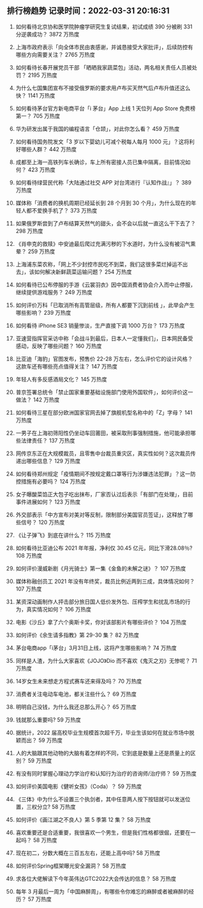 
## 排行榜趋势 记录时间：2022-03-31 20:16:31
  
  1. 如何看待北京协和医学院肿瘤学研究生复试结果，初试成绩 390 分被刷 331 分逆袭成功？ 3872 万热度
    
  2. 上海市政府表示「向全体市民由衷感谢，并诚恳接受大家批评」，后续防控有哪些方向需要关注？ 2765 万热度
    
  3. 如何看待长春开展党员干部 「晒晒我家蔬菜包」活动，两名相关责任人员被处罚？ 2195 万热度
    
  4. 为什么七国集团宣布不接受俄罗斯的要求用卢布买天然气后卢布升值还这么快？ 1141 万热度
    
  5. 如何看待茅台官方新电商平台「i 茅台」App 上线 1 天位列 App Store 免费榜第一？ 705 万热度
    
  6. 华为研发出属于我国的编程语言「仓颉」，对此你怎么看？ 459 万热度
    
  7. 如何看待国务院发文「3 岁以下婴幼儿可减个税每人每月 1000 元」？这将利好哪些人群？ 442 万热度
    
  8. 成都至上海一高铁列车长确诊，车上所有密接人员已集中隔离，目前情况如何？ 423 万热度
    
  9. 如何看待绿营民代称「大陆通过社交 APP 对台湾进行『认知作战』」？ 389 万热度
    
  10. 媒体称「消费者的换机周期已经延长到 28 个月到 30 个月」，为什么现在的年轻人都不爱换手机了？ 373 万热度
    
  11. 如果俄罗斯尝到了卢布结算天然气的甜头，会不会以后就一直这么干下去了？ 298 万热度
    
  12. 《肖申克的救赎》中安迪最后爬过充满污秽的下水道时，为什么没有被沼气熏晕？ 259 万热度
    
  13. 上海浦东菜农称，「网上不少封控市民吃不到菜，我们这很多菜烂掉运不出去」，该如何解决新鲜蔬菜运输问题？ 254 万热度
    
  14. 如何看待已公布停服的手游《云裳羽衣》因中国消费者协会介入而中止停服，继续提供游戏服务？ 249 万热度
    
  15. 如何评价万科「已取消所有高管层级，所有人都要下沉到前线 」，此举会产生哪些影响？ 239 万热度
    
  16. 如何看待 iPhone SE3 销量惨淡，生产直接下调 1000 万台？ 173 万热度
    
  17. 亚速营指挥官采访中称「会战斗到最后，日本人一定懂我们」，日本网民备受感动，反映了哪些问题？ 160 万热度
    
  18. 比亚迪「海豹」官图发布，预售价 22-28 万左右，怎么评价它的设计风格？这款车还有哪些亮点值得关注？ 147 万热度
    
  19. 年轻人有多反感酒局文化？ 145 万热度
    
  20. 普京签署总统令「禁止国家重要基础设施部门使用外国软件」，如何评价这一做法？ 142 万热度
    
  21. 如何看待三星在部分欧洲国家官网去掉了旗舰机型名称中的「Z」字母？ 141 万热度
    
  22. 一男子在上海初筛阳性仍坐动车回莆田，被采取刑事强制措施，他可能承担哪些法律责任？ 137 万热度
    
  23. 网传京东正在大规模裁员，且零售中台裁员重灾区，真实性如何？这次裁员传递出哪些信息？ 129 万热度
    
  24. 如何看待郑州规定「疫情期间不按规定戴口罩等行为涉嫌违法犯罪」？这一防控措施有必要吗？ 124 万热度
    
  25. 女子曝酸菜馅正大包子吃出抹布，厂家否认过后表示「有部门在处理」，目前事件进展如何？ 123 万热度
    
  26. 外交部表示「中方宣布对美对等反制，限制部分美国官员签证」，这释放了哪些信号？ 120 万热度
    
  27. 《让子弹飞》到底在讲什么？ 115 万热度
    
  28. 如何看待比亚迪公布 2021 年年报，净利仅 30.45 亿元，同比下滑28.08％? 108 万热度
    
  29. 如何评价漫威新剧《月光骑士》第一集《金鱼的未解之谜》？ 107 万热度
    
  30. 媒体称融创员工 2021 年没有年终奖，裁员比例近两到三成，具体情况如何？ 107 万热度
    
  31. 某资深动画制作人抨击部分旅日国人低价发外包、压榨学生和扰乱市场的行为，真实情况如何？ 106 万热度
    
  32. 电影《沙丘》拿了六个奥斯卡奖，你对该部影片有哪些评价？ 104 万热度
    
  33. 如何评价《余生请多指教》第 29-30 集？ 82 万热度
    
  34. 茅台电商app「i茅台」3月31日上线，这将产生哪些影响？ 74 万热度
    
  35. 同样是人渣，为什么大家喜欢《JOJO》Dio 而不喜欢《鬼灭之刃》无惨呢？ 71 万热度
    
  36. 14岁女生未来想走方程式赛车还来得及吗？ 70 万热度
    
  37. 消费者关注电动车电池，都关注些什么？ 69 万热度
    
  38. 明明自己没钱，为什么我还总那么开心？ 65 万热度
    
  39. 钱就那么重要吗? 59 万热度
    
  40. 据统计，2022 届高校毕业生规模首次超千万，毕业生该如何在就业市场中脱颖而出？ 59 万热度
    
  41. 人的大脑跟其他动物的大脑有着怎样的不同，它到底是数量上还是质量上的区别？ 59 万热度
    
  42. 有没有同时掌握心理动力学治疗和认知行为治疗的咨询师/治疗师？ 59 万热度
    
  43. 如何评价美国电影《健听女孩》（Coda）？ 59 万热度
    
  44. 《三体》中为什么不设置三个执剑者，其中任意两人按下按钮就可以发送位置，三权分立? 58 万热度
    
  45. 如何评价《画江湖之不良人》第 5 季第 12 集？ 58 万热度
    
  46. 喜欢重要还是合适重要，我很喜欢一个男生，但是我们性格都很倔，还要在一起吗？ 58 万热度
    
  47. 现在初二，分数大概在三百五左右，还能上高中吗? 58 万热度
    
  48. 如何评价Spring框架曝光安全漏洞？ 58 万热度
    
  49. 求各位大佬解读下今年英伟达GTC2022大会传达的信息？ 58 万热度
    
  50. 每年 3 月最后一周为「中国麻醉周」，有哪些令你难忘的麻醉或者被麻醉的经历？ 57 万热度
    